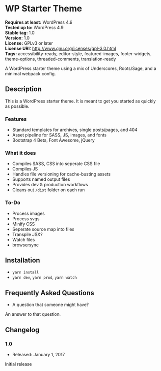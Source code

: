 # WP Starter Theme

**Requires at least:** WordPress 4.9  
**Tested up to:** WordPress 4.9  
**Stable tag:** 1.0  
**Version:** 1.0  
**License:** GPLv3 or later  
**License URI:** http://www.gnu.org/licenses/gpl-3.0.html  
**Tags:** accessibility-ready, editor-style, featured-images, footer-widgets, theme-options, threaded-comments, translation-ready

A WordPress starter theme using a mix of Underscores, Roots/Sage, and a minimal webpack config.

## Description

This is a WordPress starter theme. It is meant to get you started as quickly as possible.

### Features
* Standard templates for archives, single posts/pages, and 404
* Asset pipeline for SASS, JS, images, and fonts
* Bootstrap 4 Beta, Font Awesome, jQuery

### What it does
* Compiles SASS, CSS into seperate CSS file
* Compiles JS
* Handles file versioning for cache-busting assets
* Supports named output files
* Provides dev & production workflows
* Cleans out `/dist` folder on each run

### To-Do
* Process images
* Process svgs
* Minify CSS
* Seperate source map into files
* Transpile JSX?
* Watch files
* browsersync

## Installation
* `yarn install`
* `yarn dev`, `yarn prod`, `yarn watch`


## Frequently Asked Questions

* A question that someone might have?
 
An answer to that question.

## Changelog

### 1.0
* Released: January 1, 2017

Initial release
